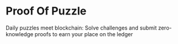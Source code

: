 # Proof Of Puzzle
Daily puzzles meet blockchain: Solve challenges and submit zero-knowledge proofs to earn your place on the ledger
